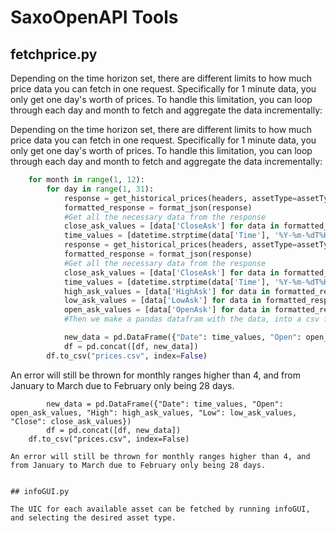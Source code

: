 # SaxoOpenAPI Tools

## fetchprice.py 

Depending on the time horizon set, there are different limits to how much price data you can fetch in 
one request. Specifically for 1 minute data, you only get one day's worth of prices. To handle this 
limitation, you can loop through each day and month to fetch and aggregate the data incrementally:

Depending on the time horizon set, there are different limits to how much price data you can fetch in one request. Specifically for 1 minute data, you only get one day's worth of prices. To handle this limitation, you can loop through each day and month to fetch and aggregate the data incrementally:
```python
    for month in range(1, 12):
        for day in range(1, 31):
            response = get_historical_prices(headers, assetType=assetType, uic=uic, period=period, day=day, month=month)
            formatted_response = format_json(response)
            #Get all the necessary data from the response
            close_ask_values = [data['CloseAsk'] for data in formatted_response['Data']]
            time_values = [datetime.strptime(data['Time'], '%Y-%m-%dT%H:%M:%S.%fZ') for data in formatted_response['Data']]
            response = get_historical_prices(headers, assetType=assetType, uic=uic, period=period, day=day, month=month)
            formatted_response = format_json(response)
            #Get all the necessary data from the response
            close_ask_values = [data['CloseAsk'] for data in formatted_response['Data']]
            time_values = [datetime.strptime(data['Time'], '%Y-%m-%dT%H:%M:%S.%fZ') for data in formatted_response['Data']]
            high_ask_values = [data['HighAsk'] for data in formatted_response['Data']]
            low_ask_values = [data['LowAsk'] for data in formatted_response['Data']]
            open_ask_values = [data['OpenAsk'] for data in formatted_response['Data']]
            #Then we make a pandas datafram with the data, into a csv file

            new_data = pd.DataFrame({"Date": time_values, "Open": open_ask_values, "High": high_ask_values, "Low": low_ask_values, "Close": close_ask_values})
            df = pd.concat([df, new_data])
        df.to_csv("prices.csv", index=False)
```
An error will still be thrown for monthly ranges higher than 4, and from January to March due to 
February only being 28 days. 

            new_data = pd.DataFrame({"Date": time_values, "Open": open_ask_values, "High": high_ask_values, "Low": low_ask_values, "Close": close_ask_values})
            df = pd.concat([df, new_data])
        df.to_csv("prices.csv", index=False)
```
An error will still be thrown for monthly ranges higher than 4, and from January to March due to February only being 28 days. 


## infoGUI.py

The UIC for each available asset can be fetched by running infoGUI, and selecting the desired asset type.
